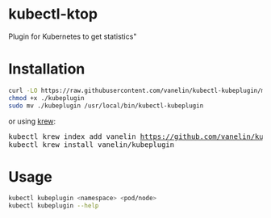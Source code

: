 # kubectl-ktop
Plugin for Kubernetes to get statistics"

# Installation
```sh
curl -LO https://raw.githubusercontent.com/vanelin/kubectl-kubeplugin/main/scripts/kubeplugin
chmod +x ./kubeplugin
sudo mv ./kubeplugin /usr/local/bin/kubectl-kubeplugin

```
or using [krew](https://krew.sigs.k8s.io/):

<pre>
kubectl krew index add vanelin <a href="https://github.com/vanelin/kubectl-kubeplugin">https://github.com/vanelin/kubectl-kubeplugin</a>
kubectl krew install vanelin/kubeplugin
</pre>

# Usage
```sh
kubectl kubeplugin <namespace> <pod/node>
kubectl kubeplugin --help
```
